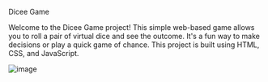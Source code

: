 Dicee Game


Welcome to the Dicee Game project! This simple web-based game allows you to roll a pair of virtual dice and see the outcome. It's a fun way to make decisions or play a quick game of chance. This project is built using HTML, CSS, and JavaScript.



![image](https://github.com/dineshdhayfule/Dice-Game/assets/109637254/cf57a662-d8be-494b-8198-b41408151300)
